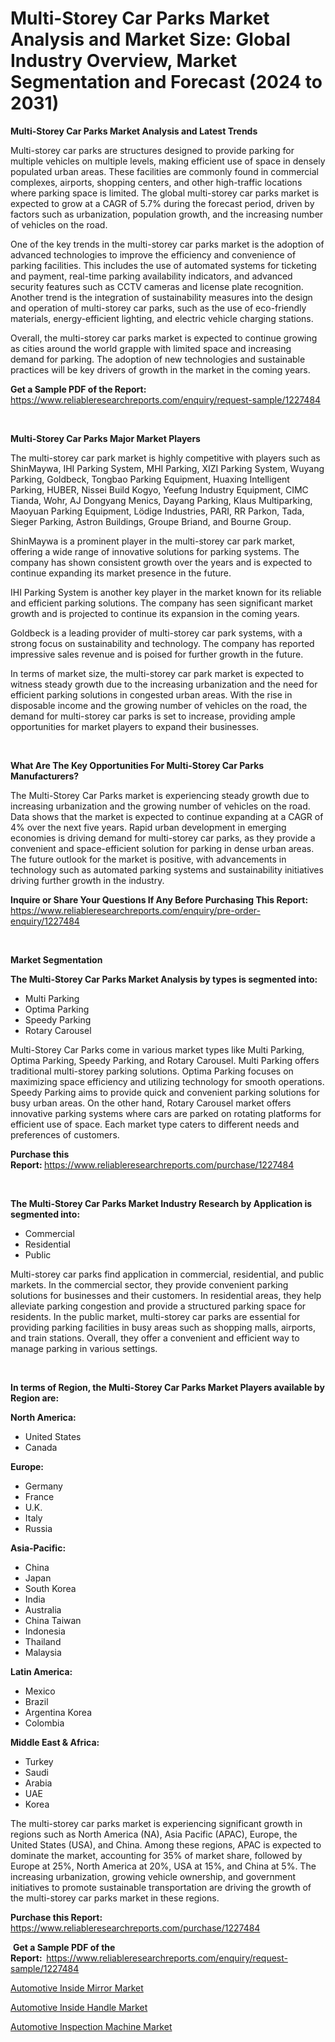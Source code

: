 <p><h1>Multi-Storey Car Parks Market Analysis and Market Size: Global Industry Overview, Market Segmentation and Forecast (2024 to 2031)</h1></p><p><strong>Multi-Storey Car Parks Market Analysis and Latest Trends</strong></p>
<p><p>Multi-storey car parks are structures designed to provide parking for multiple vehicles on multiple levels, making efficient use of space in densely populated urban areas. These facilities are commonly found in commercial complexes, airports, shopping centers, and other high-traffic locations where parking space is limited. The global multi-storey car parks market is expected to grow at a CAGR of 5.7% during the forecast period, driven by factors such as urbanization, population growth, and the increasing number of vehicles on the road.</p><p>One of the key trends in the multi-storey car parks market is the adoption of advanced technologies to improve the efficiency and convenience of parking facilities. This includes the use of automated systems for ticketing and payment, real-time parking availability indicators, and advanced security features such as CCTV cameras and license plate recognition. Another trend is the integration of sustainability measures into the design and operation of multi-storey car parks, such as the use of eco-friendly materials, energy-efficient lighting, and electric vehicle charging stations.</p><p>Overall, the multi-storey car parks market is expected to continue growing as cities around the world grapple with limited space and increasing demand for parking. The adoption of new technologies and sustainable practices will be key drivers of growth in the market in the coming years.</p></p>
<p><strong>Get a Sample PDF of the Report:&nbsp;</strong> <a href="https://www.reliableresearchreports.com/enquiry/request-sample/1227484">https://www.reliableresearchreports.com/enquiry/request-sample/1227484</a></p>
<p>&nbsp;</p>
<p><strong>Multi-Storey Car Parks Major Market Players</strong></p>
<p><p>The multi-storey car park market is highly competitive with players such as ShinMaywa, IHI Parking System, MHI Parking, XIZI Parking System, Wuyang Parking, Goldbeck, Tongbao Parking Equipment, Huaxing Intelligent Parking, HUBER, Nissei Build Kogyo, Yeefung Industry Equipment, CIMC Tianda, Wohr, AJ Dongyang Menics, Dayang Parking, Klaus Multiparking, Maoyuan Parking Equipment, Lödige Industries, PARI, RR Parkon, Tada, Sieger Parking, Astron Buildings, Groupe Briand, and Bourne Group.</p><p>ShinMaywa is a prominent player in the multi-storey car park market, offering a wide range of innovative solutions for parking systems. The company has shown consistent growth over the years and is expected to continue expanding its market presence in the future.</p><p>IHI Parking System is another key player in the market known for its reliable and efficient parking solutions. The company has seen significant market growth and is projected to continue its expansion in the coming years.</p><p>Goldbeck is a leading provider of multi-storey car park systems, with a strong focus on sustainability and technology. The company has reported impressive sales revenue and is poised for further growth in the future.</p><p>In terms of market size, the multi-storey car park market is expected to witness steady growth due to the increasing urbanization and the need for efficient parking solutions in congested urban areas. With the rise in disposable income and the growing number of vehicles on the road, the demand for multi-storey car parks is set to increase, providing ample opportunities for market players to expand their businesses.</p></p>
<p>&nbsp;</p>
<p><strong>What Are The Key Opportunities For Multi-Storey Car Parks Manufacturers?</strong></p>
<p><p>The Multi-Storey Car Parks market is experiencing steady growth due to increasing urbanization and the growing number of vehicles on the road. Data shows that the market is expected to continue expanding at a CAGR of 4% over the next five years. Rapid urban development in emerging economies is driving demand for multi-storey car parks, as they provide a convenient and space-efficient solution for parking in dense urban areas. The future outlook for the market is positive, with advancements in technology such as automated parking systems and sustainability initiatives driving further growth in the industry.</p></p>
<p><strong>Inquire or Share Your Questions If Any Before Purchasing This Report:</strong> <a href="https://www.reliableresearchreports.com/enquiry/pre-order-enquiry/1227484">https://www.reliableresearchreports.com/enquiry/pre-order-enquiry/1227484</a></p>
<p>&nbsp;</p>
<p><strong>Market Segmentation</strong></p>
<p><strong>The Multi-Storey Car Parks Market Analysis by types is segmented into:</strong></p>
<p><ul><li>Multi Parking</li><li>Optima Parking</li><li>Speedy Parking</li><li>Rotary Carousel</li></ul></p>
<p><p>Multi-Storey Car Parks come in various market types like Multi Parking, Optima Parking, Speedy Parking, and Rotary Carousel. Multi Parking offers traditional multi-storey parking solutions. Optima Parking focuses on maximizing space efficiency and utilizing technology for smooth operations. Speedy Parking aims to provide quick and convenient parking solutions for busy urban areas. On the other hand, Rotary Carousel market offers innovative parking systems where cars are parked on rotating platforms for efficient use of space. Each market type caters to different needs and preferences of customers.</p></p>
<p><strong>Purchase this Report:&nbsp;</strong><a href="https://www.reliableresearchreports.com/purchase/1227484">https://www.reliableresearchreports.com/purchase/1227484</a></p>
<p>&nbsp;</p>
<p><strong>The Multi-Storey Car Parks Market Industry Research by Application is segmented into:</strong></p>
<p><ul><li>Commercial</li><li>Residential</li><li>Public</li></ul></p>
<p><p>Multi-storey car parks find application in commercial, residential, and public markets. In the commercial sector, they provide convenient parking solutions for businesses and their customers. In residential areas, they help alleviate parking congestion and provide a structured parking space for residents. In the public market, multi-storey car parks are essential for providing parking facilities in busy areas such as shopping malls, airports, and train stations. Overall, they offer a convenient and efficient way to manage parking in various settings.</p></p>
<p>&nbsp;</p>
<p><strong>In terms of Region, the Multi-Storey Car Parks Market Players available by Region are:</strong></p>
<p>
    <p> <strong> North America: </strong>
        <ul>
            <li>United States</li>
            <li>Canada</li>
        </ul>
        </p> 
    <p> <strong> Europe: </strong>
        <ul>
            <li>Germany</li>
            <li>France</li>
            <li>U.K.</li>
            <li>Italy</li>
            <li>Russia</li>
        </ul>
        </p> 
    <p> <strong> Asia-Pacific: </strong>
        <ul>
            <li>China</li>
            <li>Japan</li>
            <li>South Korea</li>
            <li>India</li>
            <li>Australia</li>
            <li>China Taiwan</li>
            <li>Indonesia</li>
            <li>Thailand</li>
            <li>Malaysia</li>
        </ul>
        </p> 
    <p> <strong> Latin America: </strong>
        <ul>
            <li>Mexico</li>
            <li>Brazil</li>
            <li>Argentina Korea</li>
            <li>Colombia</li>
        </ul>
        </p> 
    <p> <strong> Middle East & Africa: </strong>
        <ul>
            <li>Turkey</li>
            <li>Saudi</li>
            <li>Arabia</li>
            <li>UAE</li>
            <li>Korea</li>
        </ul>
    </p>
    </p>
<p><p>The multi-storey car parks market is experiencing significant growth in regions such as North America (NA), Asia Pacific (APAC), Europe, the United States (USA), and China. Among these regions, APAC is expected to dominate the market, accounting for 35% of market share, followed by Europe at 25%, North America at 20%, USA at 15%, and China at 5%. The increasing urbanization, growing vehicle ownership, and government initiatives to promote sustainable transportation are driving the growth of the multi-storey car parks market in these regions.</p></p>
<p><strong>Purchase this Report: </strong><a href="https://www.reliableresearchreports.com/purchase/1227484">https://www.reliableresearchreports.com/purchase/1227484</a></p>
<p>&nbsp;<strong>Get a Sample PDF of the Report:&nbsp;&nbsp;</strong><a href="https://www.reliableresearchreports.com/enquiry/request-sample/1227484">https://www.reliableresearchreports.com/enquiry/request-sample/1227484</a></p>
<p><strong></strong></p>
<p><p><a href="https://view.publitas.com/reportprime-1/automotive-inside-mirror-market-size-evaluating-its-market-trends-growth-and-projections-2023-2030/">Automotive Inside Mirror Market</a></p><p><a href="https://view.publitas.com/reportprime-1/automotive-inside-handle-market-size-furnishes-valuable-information-encompassing-market-share-market-trends-and-projections-spanning-from-2023-to-2030/">Automotive Inside Handle Market</a></p><p><a href="https://view.publitas.com/reportprime-1/automotive-inspection-machine-market-challenges-opportunities-and-growth-drivers-and-major-market-players-forecasted-for-period-from-2023-2030/">Automotive Inspection Machine Market</a></p></p>